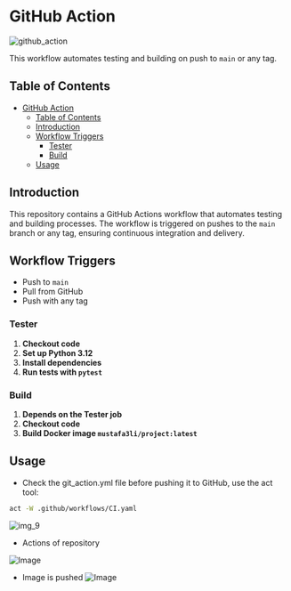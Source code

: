 # GitHub Action

![github_action](https://github.com/user-attachments/assets/f33d0203-0234-49b2-a2d2-8603cf170a49)

This workflow automates testing and building on push to `main` or any tag.

## Table of Contents

- [GitHub Action](#github-action)
  - [Table of Contents](#table-of-contents)
  - [Introduction](#introduction)
  - [Workflow Triggers](#workflow-triggers)
    - [Tester](#tester)
    - [Build](#build)
  - [Usage](#usage)

## Introduction

This repository contains a GitHub Actions workflow that automates testing and building processes. The workflow is triggered on pushes to the `main` branch or any tag, ensuring continuous integration and delivery.

## Workflow Triggers

- Push to `main`
- Pull from GitHub
- Push with any tag

### Tester

1. **Checkout code**
2. **Set up Python 3.12**
3. **Install dependencies**
4. **Run tests with `pytest`**

### Build

1. **Depends on the Tester job**
2. **Checkout code**
3. **Build Docker image `mustafa3li/project:latest`**

## Usage

- Check the git_action.yml file before pushing it to GitHub, use the act tool:

```bash
act -W .github/workflows/CI.yaml
```

![img_9](https://github.com/user-attachments/assets/a456833a-7bf6-4bb8-ace6-05e89c655bea)

- Actions of repository

![Image](https://github.com/user-attachments/assets/407e1830-ecd2-4692-b0b4-4452f023f89d)

- Image is pushed
  ![Image](https://github.com/user-attachments/assets/1a9c8f25-87c0-44e8-88c9-e732cc9cfaa1)
